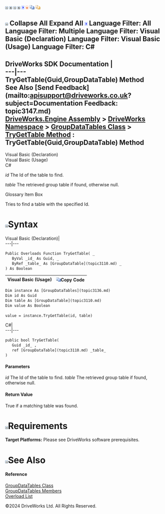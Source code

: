 ![](dotnetimages/collapse.gif) ![](dotnetimages/expand.gif) ![](dotnetimages/collapse.gif) ![](dotnetimages/expand.gif) ![](dotnetimages/drpdown.gif) ![](dotnetimages/drpdown_orange.gif) ![](dotnetimages/copycode.gif) ![](dotnetimages/copycodeHighlight.gif)

![](dotnetimages/collapse.gif) Collapse All Expand All ![](dotnetimages/drpdown.gif) Language Filter: All  Language Filter: Multiple  Language Filter: Visual Basic (Declaration) Language Filter: Visual Basic (Usage) Language Filter: C#  
---  
DriveWorks SDK Documentation  |   
---|---  
TryGetTable(Guid,GroupDataTable) Method   
See Also [Send Feedback](mailto:apisupport@driveworks.co.uk?subject=Documentation Feedback: topic3147.md)  
[DriveWorks.Engine Assembly](topic2156.md) > [DriveWorks Namespace](topic2159.md) > [GroupDataTables Class](topic3136.md) > [TryGetTable Method](topic3145.md) : TryGetTable(Guid,GroupDataTable) Method  
---  
  
Visual Basic (Declaration)    
Visual Basic (Usage)    
C# 

_id_
    The Id of the table to find.

_table_
    The retrieved group table if found, otherwise null.

Glossary Item Box

Tries to find a table with the specified Id. 

# ![](dotnetimages/collapse.gif)Syntax

Visual Basic (Declaration)|   
---|---  
      
    
    Public Overloads Function TryGetTable( _
       ByVal _id_ As Guid, _
       ByRef _table_ As [GroupDataTable](topic3110.md) _
    ) As Boolean  
  
Visual Basic (Usage)| ![](dotnetimages/copycode.gif)Copy Code  
---|---  
      
    
    Dim instance As [GroupDataTables](topic3136.md)
    Dim id As Guid
    Dim table As [GroupDataTable](topic3110.md)
    Dim value As Boolean
     
    value = instance.TryGetTable(id, table)  
  
C#|   
---|---  
      
    
    public bool TryGetTable( 
       Guid _id_ ,
       ref [GroupDataTable](topic3110.md) _table_
    )  
  
#### Parameters

 _id_
    The Id of the table to find.
_table_
    The retrieved group table if found, otherwise null.

#### Return Value

True if a matching table was found.

# ![](dotnetimages/collapse.gif)Requirements

**Target Platforms:** Please see DriveWorks software prerequisites.

# ![](dotnetimages/collapse.gif)See Also

#### Reference

[GroupDataTables Class](topic3136.md)   
[GroupDataTables Members](topic3137.md)   
[Overload List](topic3145.md)

©2024 DriveWorks Ltd. All Rights Reserved.
